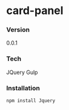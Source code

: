 # card-panel

### Version
0.0.1

### Tech
JQuery
Gulp


### Installation

```sh
npm install Jquery
```

```html
```